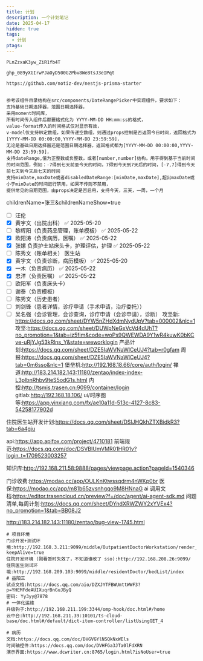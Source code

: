```yaml
---
title: 计划
description: 一个计划笔记
date: 2025-04-17
hidden: true
tags:
  - 计划
ptags:
---
```

```
PLnZzxaK3yw_ZiR1fb4T

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
```

```
https://github.com/notiz-dev/nestjs-prisma-starter


参考该组件目录结构在src/components/DateRangePicker中实现组件，要求如下：
支持基础日期选择器，范围日期选择器，
采用moment时间库，
所有时间传入组件后都要格式化为 YYYY-MM-DD HH:mm:ss的格式，
value-format传入的时间格式仅对显示有效，
v-model仅支持绑定数组，如果传递空数组，则通过props控制是否返回今日时间，返回格式为[YYYY-MM-DD 00:00:00,YYYY-MM-DD 23:59:59]，
无论是基础日期选择器还是范围日期选择器，返回格式都为[YYYY-MM-DD 00:00:00,YYYY-MM-DD 23:59:59]，
支持dateRange,值为正整数或负整数，或者[number,number]结构，用于得到基于当前时间的时间范围，例如：-7得到七天前至今天的时间，7得到今天到7天后的时间，[-7,7]得到今天前七天到今天后七天的时间
支持minDate,maxDate或者disabledDateRange:[minDate,maxDate],超出maxDate或小于minDate的时间进行禁用，如果不传则不禁用，
提供常见的日期范围，由props决定是否启用，支持今天，三天，一周，一个月
```
childrenName=张三&childrenNameShow=true
- [ ] 汪伦
- [x] 黄宇文（出院出科） ✅ 2025-05-20
- [ ] 黎辉阳（负责药品管理，账单模板） ✅ 2025-05-22
- [x] 欧阳涛（负责病历，医嘱） ✅ 2025-05-22
- [x] 张嫘 负责护士站床头卡，护理评估，护理 ✅ 2025-05-22
- [ ] 陈秀文（账单相关）
医生站
- [x] 黄宇文（负责诊断，病历模板） ✅ 2025-05-20
- [x] 一木（负责病历） ✅ 2025-05-22
- [x] 忠洋（负责医嘱） ✅ 2025-05-22
- [ ] 欧阳军（负责床头卡）
- [ ] 谢泰（负责模板）
- [ ] 陈秀文（历史患者）
- [ ] 刘剑锋（患者详情，诊疗申请（手术申请，治疗委托））
- [ ] 吴名强（会诊管理，会诊查询，诊疗申请（会诊申请），诊断）
攻坚新: https://docs.qq.com/sheet/DYW5nZHdXdmNydUpV?tab=000002&nlc=1
攻坚:https://docs.qq.com/sheet/DUWpNeGxVcVd4dUhT?no_promotion=1&tab=iz5fim&code=woPs9QWEWDA9Y1wR4kuwK0bKCve-uRjYJg53kRlns_Y&state=weworklogin
产品计划:https://docs.qq.com/sheet/DZE5IaWVNaWlCeUJ4?tab=r0gfam
周报:https://docs.qq.com/sheet/DZE5IaWVNaWlCeUJ4?tab=0m6sso&nlc=1
堡垒机:http://192.168.18.66/core/auth/login/
禅道:http://183.214.182.143:11180/zentao/index-index-L3plbnRhby9teS5odG1s.html
内控:http://tsmis.trasen.cn:9099/container/login
gitlab:http://192.168.18.106/
ui/时序图等:https://app.yinxiang.com/fx/ae10a11d-513c-4127-8c83-54258177902d

住院医生站开发计划:https://docs.qq.com/sheet/DSlJHQkhZTXBidkR3?tab=6a4gju

api:https://app.apifox.com/project/4710181
前端规范:https://docs.qq.com/doc/DSVBIUmVMR01HR01v?login_t=1709523003257

知识库:http://192.168.211.58:9888/pages/viewpage.action?pageId=1540346

门诊收费:https://modao.cc/app/OULKnKtwssqdrm4nWKp0br
医保:https://modao.cc/app/m81b65zvsnhgqo9M8HNnaG
ai 调用文档:https://editor.trasencloud.cn/preview?f=/doc/agent/ai-agent-sdk.md
问题清单,每周计划:https://docs.qq.com/sheet/DYndXRWZWY2xYVEx4?no_promotion=1&tab=BB08J2


http://183.214.182.143:11180/zentao/bug-view-1745.html
```
# 项目环境
门诊开发+测试环境:http://192.168.3.211:9099/middle/OutpatientDoctorWorkstation/render_bf1a1a347e?keepAlive=true
住院开发环境 (刚看暂时失效了，不知道谁改了 sso):http://192.168.208.26:9099/
住院医生测试环境:http://192.168.209.103:9099/middle/residentDoctor/bedList/index
# 益阳三
试点文档:https://docs.qq.com/aio/DZXJYTFBWUmttWWF3?p=YHEMFdeAUIXuqrBnGuJByQ
密码: Yy3yy@7878
# 一体化运维
升级钩子:http://192.168.211.199:3344/omp-hook/doc.html#/home
云中台:http://192.168.211.39:10101/ts-cloud-base/doc.html#/default/dict-item-controller/listUsingGET_4

# 病历
文档:https://docs.qq.com/doc/DVGVGYlNSQkNxWEls
时间轴控件:https://docs.qq.com/doc/DVHFGa3JTa0lFdXRN
演示界面:https://www.dcwriter.cn:8765/login.html?isNoUser=true
```
